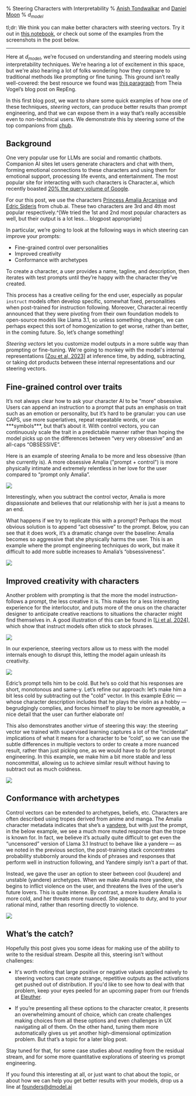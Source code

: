 % Steering Characters with Interpretability
% [Anish Tondwalkar](http://ani.sh) and [Daniel Moon](https://www.linkedin.com/in/d-moon/)
% $d_{model}$

tl;dr: We think you can make better characters with steering vectors. Try it
out in [this
notebook](https://gist.github.com/atondwal/06c4aa91960667517a5f2f079825eaec), or
check out some of the examples from the screenshots in the post below.

 *  *  *  *

Here at $d_{model}$, we’re focused on understanding and steering models using
interpretability techniques. We're hearing a lot of excitement in this space,
but we're also hearing a lot of folks wondering how they compare to traditional
methods like prompting or fine tuning. This ground isn’t really well-covered:
the best resource we found was [this paragraph](https://vgel.me/posts/representation-engineering/#Control_Vectors_v.s._Prompt_Engineering)
from Theia Vogel’s blog post on RepEng.

In this first blog post, we want to share some quick examples of how one of
these techniques, _steering vectors_, can produce better results than prompt
engineering, and that we can expose them in a way that’s really accessible even
to non-technical users. We demonstrate this by steering some of the top
companions from [chub](https://chub.ai). <!-- In later blog posts, we’ll cover more
in-depth topics, such as a more quantitative comparison between steering and
prompting, a comparison with fine-tuning, and an analysis of what an LLM is
thinking when it plays strategic games.//-->

## Background

One very popular use for LLMs are social and romantic chatbots. Companion AI
sites let users generate characters and chat with them, forming emotional
connections to these characters and using them for emotional support,
processing life events, and entertainment. The most popular site for
interacting with such characters is Character.ai, which recently boasted [20%
the query volume of
Google](https://research.character.ai/optimizing-inference/?ref=blog.character.ai). 

For our this post, we use the characters [Princess Amalia Arcanisse](https://chub.ai/characters/5943)
and [Edric
Sideris](https://chub.ai/characters/thebestsalmon/edric-sideris)
from chub.ai. These two characters are 3rd and 4th most popular
respectively.^[We tried the 1st and 2nd most popular characters as well, but
their output is a lot less… blogpost appropriate]

<!--
We ask the model to distill their personality traits as if they were popular
characters. Edric is materialistic, cold, selfish, workaholic, non-committal,
tyrannical and
a [yandere](https://tvtropes.org/pmwiki/pmwiki.php/Main/Yandere). Amalia is
sophisticated, intelligent, proud,
charismatic, obsessive and also a yandere.
//-->

In particular, we’re going to look at the following
ways in which steering can improve your prompts:

- Fine-grained control over personalities  
- Improved creativity
- Conformance with archetypes

To create a character, a user provides a name, tagline, and description, then
iterates with test prompts until they’re happy with the character they’ve
created.

This process has a creative ceiling for the end user, especially as
popular `instruct` models often develop specific, somewhat fixed, personalities
when post-trained for instruction following. Moreover, Character.ai recently
announced that they were pivoting from their own foundation models to
open-source models like Llama 3.1, so unless something changes, we can perhaps
expect this sort of homogenization to get worse, rather than better, in the
coming future. So, let’s change something!

_Steering vectors_ let you customize model outputs in a more subtle way than
prompting or fine-tuning.
We're going to monkey with the model's internal representations [[Zou et al,
2023](https://arxiv.org/abs/2310.01405)] at inference time, by adding,
subtracting, or taking dot products between these internal representations and
our steering vectors.

## Fine-grained control over traits

It’s not always clear how to ask your character AI to be “more” obsessive.
Users can append an instruction to a prompt that puts an emphasis on trait such
as an emotion or personality, but it’s hard to be granular: you can use CAPS,
use more superlatives, repeat repeatable words, or use \*\*\*symbols\*\*\*, but
that’s about it. With control vectors, you can continuously scale the trait in
a predictable manner rather than hoping the model picks up on the differences
between “very very obsessive” and an all-caps “OBSESSIVE”.

Here is an example of steering Amalia to be more and less obsessive (than she
currently is). A more obsessive Amalia ("prompt + control") is more physically intimate and
extremely relentless in her love for the user compared to “prompt only Amalia”.

![](images_blogpost_1/image1_amalia_obsessive.png)  

Interestingly, when you subtract the control vector, Amalia is more dispassionate and believes that our relationship with her is just a means to an end.

What happens if we try to replicate this with a prompt? Perhaps the most
obvious solution is to append “act obsessive” to the prompt. Below, you can see
that it does work, it’s a dramatic change over the baseline: Amalia becomes so
aggressive that she physically harms the user. This is an example where the
prompt engineering techniques do work, but make it difficult to add more subtle
increases to Amalia’s “obsessiveness”.  

**![](images_blogpost_1/image2_amalia_prompt_only.png)**

## Improved creativity with characters

Another problem with prompting is that the more the model instruction-follows
a prompt, the less creative it is. This makes for a less interesting experience
for the interlocutor, and puts more of the onus on the character designer to
anticipate creative reactions to situations the character might find themselves
in. A good illustration of this can be found in [[Li et al,
2024](https://arxiv.org/pdf/2407.02446v1)],
which show that instruct models often stick to stock phrases.  

![](images_blogpost_1/image3_rlhf_paper_fig.png)

In our experience, steering vectors allow us to mess with the model internals
enough to disrupt this, letting the model again unleash its
creativity.

![](images_blogpost_1/image4_edric_cold.png)

Edric’s prompt tells him to be cold. But he’s so cold that his responses are
short, monotonous and same-y. Let’s refine our approach: let’s make him a bit
less cold by subtracting out the "cold" vector. In this example Edric — whose
character description includes that he plays the violin as a hobby
— begrudgingly complies, and forces himself to play to be more agreeable,
a nice detail that the user can further elaborate on!

This also demonstrates another virtue of steering this way: the steering vector
we trained with supervised learning captures a lot of the “incidental”
implications of what it means for a character to be “cold”, so we can use the
subtle differences in multiple vectors to order to create a more nuanced
result, rather than just picking one, as we would have to do for prompt
engineering. In this example, we make him a bit more stable and less
noncommittal, allowing us to achieve similar result without having to subtract
out as much coldness.

![](images_blogpost_1/image5_edric_nuanced.png)

## Conformance with archetypes

Control vectors can be extended to archetypes, beliefs, etc. Characters are
often described using tropes derived from anime and manga. The Amalia character
metadata indicates that she’s a [yandere](https://tvtropes.org/pmwiki/pmwiki.php/Main/Yandere), but with just the prompt, in the below
example, we see a much more muted response than the trope is known for. In
fact, we believe it’s actually quite difficult to get even the “uncensored”
version of Llama 3.1 Instruct to behave like a yandere — as we noted in the
previous section, the post-training stack concentrates probability stubbornly
around the kinds of phrases and responses that perform well in instruction
following, and Yandere simply isn’t a part of that.

Instead, we gave the user an option to steer between cool (kuudere) and
unstable (yandere) archetypes. When we make Amalia more yandere, she begins to
inflict violence on the user, and threatens the lives of the user’s future
lovers. This is quite intense. By contrast, a more kuudere Amalia is more cold,
and her threats more nuanced. She appeals to duty, and to your rational mind,
rather than resorting directly to violence.

![](images_blogpost_1//image6_amalia_yandere.png)

## What’s the catch?

Hopefully this post gives you some ideas for making use of the ability to write
to the residual stream. Despite all this, steering isn’t without challenges:

* It's worth noting that large positive or negative values applied naively
to steering vectors can create strange, repetitive outputs as the activations
get pushed out of distribution. If you'd like to see how to deal with that problem,
keep your eyes peeled for an upcoming paper from our friends at [Eleuther](https://www.eleuther.ai/).

* If you’re presenting all these options to the character creator, it presents an
overwhelming amount of choice, which can create challenges making choices from
all these options and even challenges in UX navigating all of them. On the other hand, tuning them more automatically gives us yet another
high-dimensional optimization problem. But that’s a topic for a later blog
post.

Stay tuned for that, for some case studies about *reading* from the residual
stream, and for some more quantitative explorations of steering vs prompt
engineering.

If you found this interesting at all, or just want to chat about the topic, or about
how we can help you get better results with your models, drop us a line at [founders@dmodel.ai](mailto:founders@dmodel.ai)

